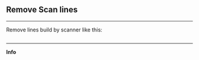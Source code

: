 ## Remove Scan lines

***

Remove lines build by scanner like this:

<img src="../www/exempleScan.jpeg" alt="">

***
**Info**
